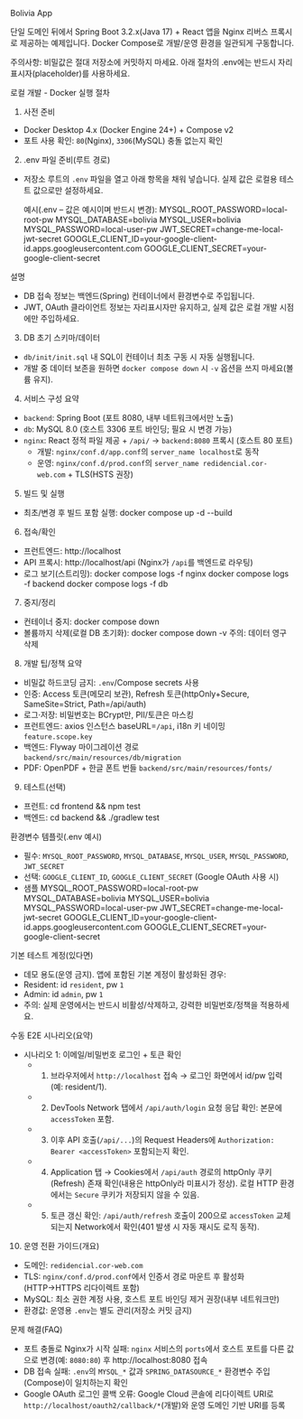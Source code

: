 Bolivia App

단일 도메인 뒤에서 Spring Boot 3.2.x(Java 17) + React 앱을 Nginx 리버스 프록시로 제공하는 예제입니다. Docker Compose로 개발/운영 환경을 일관되게 구동합니다.

주의사항: 비밀값은 절대 저장소에 커밋하지 마세요. 아래 절차의 .env에는 반드시 자리표시자(placeholder)를 사용하세요.

로컬 개발 - Docker 실행 절차

1) 사전 준비
- Docker Desktop 4.x (Docker Engine 24+) + Compose v2
- 포트 사용 확인: `80`(Nginx), `3306`(MySQL) 충돌 없는지 확인

2) .env 파일 준비(루트 경로)
- 저장소 루트의 `.env` 파일을 열고 아래 항목을 채워 넣습니다. 실제 값은 로컬용 테스트 값으로만 설정하세요.

  예시(.env – 값은 예시이며 반드시 변경):
  MYSQL_ROOT_PASSWORD=local-root-pw
  MYSQL_DATABASE=bolivia
  MYSQL_USER=bolivia
  MYSQL_PASSWORD=local-user-pw
  JWT_SECRET=change-me-local-jwt-secret
  GOOGLE_CLIENT_ID=your-google-client-id.apps.googleusercontent.com
  GOOGLE_CLIENT_SECRET=your-google-client-secret

설명
- DB 접속 정보는 백엔드(Spring) 컨테이너에서 환경변수로 주입됩니다.
- JWT, OAuth 클라이언트 정보는 자리표시자만 유지하고, 실제 값은 로컬 개발 시점에만 주입하세요.

3) DB 초기 스키마/데이터
- `db/init/init.sql` 내 SQL이 컨테이너 최초 구동 시 자동 실행됩니다.
- 개발 중 데이터 보존을 원하면 `docker compose down` 시 `-v` 옵션을 쓰지 마세요(볼륨 유지).

4) 서비스 구성 요약
- `backend`: Spring Boot (포트 8080, 내부 네트워크에서만 노출)
- `db`: MySQL 8.0 (호스트 3306 포트 바인딩; 필요 시 변경 가능)
- `nginx`: React 정적 파일 제공 + `/api/` → `backend:8080` 프록시 (호스트 80 포트)
  - 개발: `nginx/conf.d/app.conf`의 `server_name localhost`로 동작
  - 운영: `nginx/conf.d/prod.conf`의 `server_name redidencial.cor-web.com` + TLS(HSTS 권장)

5) 빌드 및 실행
- 최초/변경 후 빌드 포함 실행:
  docker compose up -d --build

6) 접속/확인
- 프런트엔드: http://localhost
- API 프록시: http://localhost/api (Nginx가 `/api`를 백엔드로 라우팅)
- 로그 보기(스트리밍):
  docker compose logs -f nginx
  docker compose logs -f backend
  docker compose logs -f db

7) 중지/정리
- 컨테이너 중지: docker compose down
- 볼륨까지 삭제(로컬 DB 초기화): docker compose down -v  주의: 데이터 영구 삭제

8) 개발 팁/정책 요약
- 비밀값 하드코딩 금지: `.env`/Compose secrets 사용
- 인증: Access 토큰(메모리 보관), Refresh 토큰(httpOnly+Secure, SameSite=Strict, Path=/api/auth)
- 로그·저장: 비밀번호는 BCrypt만, PII/토큰은 마스킹
- 프런트엔드: axios 인스턴스 baseURL=`/api`, i18n 키 네이밍 `feature.scope.key`
- 백엔드: Flyway 마이그레이션 경로 `backend/src/main/resources/db/migration`
- PDF: OpenPDF + 한글 폰트 번들 `backend/src/main/resources/fonts/`

9) 테스트(선택)
- 프런트: cd frontend && npm test
- 백엔드: cd backend && ./gradlew test

환경변수 템플릿(.env 예시)
- 필수: `MYSQL_ROOT_PASSWORD`, `MYSQL_DATABASE`, `MYSQL_USER`, `MYSQL_PASSWORD`, `JWT_SECRET`
- 선택: `GOOGLE_CLIENT_ID`, `GOOGLE_CLIENT_SECRET` (Google OAuth 사용 시)
- 샘플
  MYSQL_ROOT_PASSWORD=local-root-pw
  MYSQL_DATABASE=bolivia
  MYSQL_USER=bolivia
  MYSQL_PASSWORD=local-user-pw
  JWT_SECRET=change-me-local-jwt-secret
  GOOGLE_CLIENT_ID=your-google-client-id.apps.googleusercontent.com
  GOOGLE_CLIENT_SECRET=your-google-client-secret

기본 테스트 계정(있다면)
- 데모 용도(운영 금지). 앱에 포함된 기본 계정이 활성화된 경우:
- Resident: id `resident`, pw `1`
- Admin: id `admin`, pw `1`
- 주의: 실제 운영에서는 반드시 비활성/삭제하고, 강력한 비밀번호/정책을 적용하세요.

수동 E2E 시나리오(요약)
- 시나리오 1: 이메일/비밀번호 로그인 + 토큰 확인
  - 1) 브라우저에서 `http://localhost` 접속 → 로그인 화면에서 id/pw 입력(예: resident/1).
  - 2) DevTools Network 탭에서 `/api/auth/login` 요청 응답 확인: 본문에 `accessToken` 포함.
  - 3) 이후 API 호출(`/api/...`)의 Request Headers에 `Authorization: Bearer <accessToken>` 포함되는지 확인.
  - 4) Application 탭 → Cookies에서 `/api/auth` 경로의 httpOnly 쿠키(Refresh) 존재 확인(내용은 httpOnly라 미표시가 정상). 로컬 HTTP 환경에서는 `Secure` 쿠키가 저장되지 않을 수 있음.
  - 5) 토큰 갱신 확인: `/api/auth/refresh` 호출이 200으로 `accessToken` 교체되는지 Network에서 확인(401 발생 시 자동 재시도 로직 동작).

10) 운영 전환 가이드(개요)
- 도메인: `redidencial.cor-web.com`
- TLS: `nginx/conf.d/prod.conf`에서 인증서 경로 마운트 후 활성화(HTTP→HTTPS 리다이렉트 포함)
- MySQL: 최소 권한 계정 사용, 호스트 포트 바인딩 제거 권장(내부 네트워크만)
- 환경값: 운영용 `.env`는 별도 관리(저장소 커밋 금지)

문제 해결(FAQ)
- 포트 충돌로 Nginx가 시작 실패: `nginx` 서비스의 `ports`에서 호스트 포트를 다른 값으로 변경(예: `8080:80`) 후 http://localhost:8080 접속
- DB 접속 실패: `.env`의 `MYSQL_*` 값과 `SPRING_DATASOURCE_*` 환경변수 주입(Compose)이 일치하는지 확인
- Google OAuth 로그인 콜백 오류: Google Cloud 콘솔에 리다이렉트 URI로 `http://localhost/oauth2/callback/*`(개발)와 운영 도메인 기반 URI를 등록
